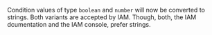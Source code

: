 Condition values of type `boolean` and `number` will now be converted to strings. Both variants are accepted by IAM. Though, both, the IAM dcumentation and the IAM console, prefer strings.
